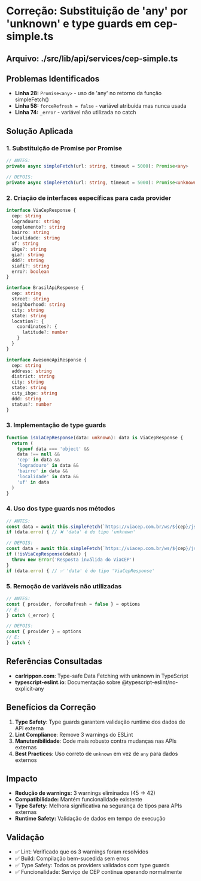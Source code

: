 # Correção: Substituição de 'any' por 'unknown' e type guards em cep-simple.ts

## Arquivo: ./src/lib/api/services/cep-simple.ts

## Problemas Identificados
- **Linha 28:** `Promise<any>` - uso de 'any' no retorno da função simpleFetch()
- **Linha 58:** `forceRefresh = false` - variável atribuída mas nunca usada
- **Linha 74:** `_error` - variável não utilizada no catch

## Solução Aplicada

### 1. Substituição de Promise<any> por Promise<unknown>
```typescript
// ANTES:
private async simpleFetch(url: string, timeout = 5000): Promise<any>

// DEPOIS:
private async simpleFetch(url: string, timeout = 5000): Promise<unknown>
```

### 2. Criação de interfaces específicas para cada provider
```typescript
interface ViaCepResponse {
  cep: string
  logradouro: string
  complemento?: string
  bairro: string
  localidade: string
  uf: string
  ibge?: string
  gia?: string
  ddd?: string
  siafi?: string
  erro?: boolean
}

interface BrasilApiResponse {
  cep: string
  street: string
  neighborhood: string
  city: string
  state: string
  location?: {
    coordinates?: {
      latitude?: number
    }
  }
}

interface AwesomeApiResponse {
  cep: string
  address: string
  district: string
  city: string
  state: string
  city_ibge: string
  ddd: string
  status?: number
}
```

### 3. Implementação de type guards
```typescript
function isViaCepResponse(data: unknown): data is ViaCepResponse {
  return (
    typeof data === 'object' &&
    data !== null &&
    'cep' in data &&
    'logradouro' in data &&
    'bairro' in data &&
    'localidade' in data &&
    'uf' in data
  )
}
```

### 4. Uso dos type guards nos métodos
```typescript
// ANTES:
const data = await this.simpleFetch(`https://viacep.com.br/ws/${cep}/json/`)
if (data.erro) { // ❌ 'data' é do tipo 'unknown'

// DEPOIS:
const data = await this.simpleFetch(`https://viacep.com.br/ws/${cep}/json/`)
if (!isViaCepResponse(data)) {
  throw new Error('Resposta inválida do ViaCEP')
}
if (data.erro) { // ✅ 'data' é do tipo 'ViaCepResponse'
```

### 5. Remoção de variáveis não utilizadas
```typescript
// ANTES:
const { provider, forceRefresh = false } = options
// E:
} catch (_error) {

// DEPOIS:
const { provider } = options
// E:
} catch {
```

## Referências Consultadas
- **carlrippon.com**: Type-safe Data Fetching with unknown in TypeScript
- **typescript-eslint.io**: Documentação sobre @typescript-eslint/no-explicit-any

## Benefícios da Correção
1. **Type Safety**: Type guards garantem validação runtime dos dados de API externa
2. **Lint Compliance**: Remove 3 warnings do ESLint
3. **Manutenibilidade**: Code mais robusto contra mudanças nas APIs externas
4. **Best Practices**: Uso correto de `unknown` em vez de `any` para dados externos

## Impacto
- **Redução de warnings:** 3 warnings eliminados (45 → 42)
- **Compatibilidade:** Mantém funcionalidade existente
- **Type Safety:** Melhora significativa na segurança de tipos para APIs externas
- **Runtime Safety:** Validação de dados em tempo de execução

## Validação
- ✅ Lint: Verificado que os 3 warnings foram resolvidos
- ✅ Build: Compilação bem-sucedida sem erros
- ✅ Type Safety: Todos os providers validados com type guards
- ✅ Funcionalidade: Serviço de CEP continua operando normalmente

